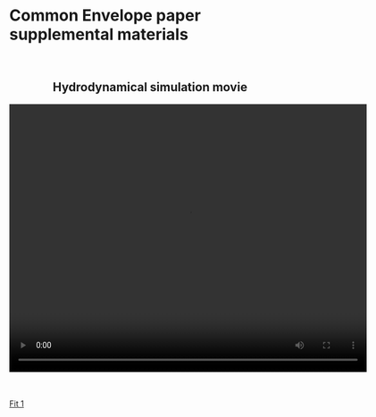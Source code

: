 # Common Envelope paper supplemental materials


<br>
<center>
<h2>
Hydrodynamical simulation movie
</h2>
<video width="640" height="480" controls>
<source src="hydro_sim_q0pt1_erho0pt47_movie.mp4" type="video/mp4">
</video>
</center>
<br>
<br>

<a href="logmdot3_fit_to_runs_g43_nolfs.html">Fit 1</a>
